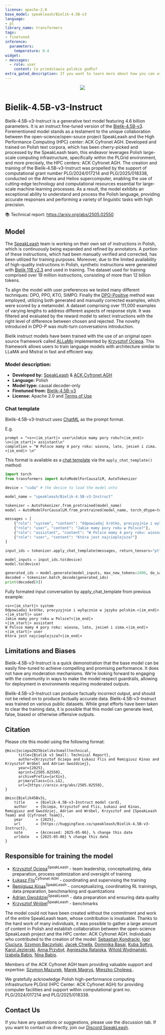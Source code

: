 ```yaml
---
license: apache-2.0
base_model: speakleash/Bielik-4.5B-v3
language:
- pl
library_name: transformers
tags:
- finetuned
inference:
  parameters:
    temperature: 0.4
widget:
- messages:
  - role: user
    content: Co przedstawia polskie godło?
extra_gated_description: If you want to learn more about how you can use the model, please refer to our <a href="https://bielik.ai/terms/">Terms of Use</a>.
---
```


<p align="center">
  <img src="https://huggingface.co/speakleash/Bielik-11B-v2/raw/main/speakleash_cyfronet.png">
</p>

# Bielik-4.5B-v3-Instruct

Bielik-4.5B-v3-Instruct is a generative text model featuring 4.6 billion parameters. 
It is an instruct fine-tuned version of the [Bielik-4.5B-v3](https://huggingface.co/speakleash/Bielik-4.5B-v3). 
Forementioned model stands as a testament to the unique collaboration between the open-science/open-souce project SpeakLeash and the High Performance Computing (HPC) center: ACK Cyfronet AGH. 
Developed and trained on Polish text corpora, which has been cherry-picked and processed by the SpeakLeash team, this endeavor leverages Polish large-scale computing infrastructure, 
specifically within the PLGrid environment, and more precisely, the HPC centers: ACK Cyfronet AGH. 
The creation and training of the Bielik-4.5B-v3-Instruct was propelled by the support of computational grant number PLG/2024/017214 and PLG/2025/018338, conducted on the Athena and Helios supercomputer, 
enabling the use of cutting-edge technology and computational resources essential for large-scale machine learning processes. 
As a result, the model exhibits an exceptional ability to understand and process the Polish language, providing accurate responses and performing a variety of linguistic tasks with high precision.

📚 Technical report: https://arxiv.org/abs/2505.02550

## Model

The [SpeakLeash](https://speakleash.org/) team is working on their own set of instructions in Polish, which is continuously being expanded and refined by annotators. A portion of these instructions, which had been manually verified and corrected, has been utilized for training purposes. Moreover, due to the limited availability of high-quality instructions in Polish, synthetic instructions were generated with [Bielik 11B v2.3](https://huggingface.co/speakleash/Bielik-11B-v2.3-Instruct) and used in training. The dataset used for training comprised over 19 million instructions, consisting of more than 12 billion tokens.

To align the model with user preferences we tested many different techniques: DPO, PPO, KTO, SiMPO. Finally the [DPO-Positive](https://arxiv.org/abs/2402.13228) method was employed, utilizing both generated and manually corrected examples, which were scored by a metamodel. A dataset comprising over 111,000 examples of varying lengths to address different aspects of response style. It was filtered and evaluated by the reward model to select instructions with the right level of difference between chosen and rejected. The novelty introduced in DPO-P was multi-turn conversations introduction. 

Bielik instruct models have been trained with the use of an original open source framework called [ALLaMo](https://github.com/chrisociepa/allamo) implemented by [Krzysztof Ociepa](https://www.linkedin.com/in/krzysztof-ociepa-44886550/). This framework allows users to train language models with architecture similar to LLaMA and Mistral in fast and efficient way.

### Model description:

* **Developed by:** [SpeakLeash](https://speakleash.org/) & [ACK Cyfronet AGH](https://www.cyfronet.pl/)
* **Language:** Polish
* **Model type:** causal decoder-only
* **Finetuned from:** [Bielik-4.5B-v3](https://huggingface.co/speakleash/Bielik-4.5B-v3)
* **License:** Apache 2.0 and [Terms of Use](https://bielik.ai/terms/)


### Chat template

Bielik-4.5B-v3-Instruct uses [ChatML](https://github.com/cognitivecomputations/OpenChatML) as the prompt format.

E.g.
```
prompt = "<s><|im_start|> user\nJakie mamy pory roku?<|im_end|> \n<|im_start|> assistant\n"
completion = "W Polsce mamy 4 pory roku: wiosna, lato, jesień i zima.<|im_end|> \n"
```

This format is available as a [chat template](https://huggingface.co/docs/transformers/main/chat_templating) via the `apply_chat_template()` method:

```python
import torch
from transformers import AutoModelForCausalLM, AutoTokenizer

device = "cuda" # the device to load the model onto

model_name = "speakleash/Bielik-4.5B-v3-Instruct"

tokenizer = AutoTokenizer.from_pretrained(model_name)
model = AutoModelForCausalLM.from_pretrained(model_name, torch_dtype=torch.bfloat16)

messages = [
    {"role": "system", "content": "Odpowiadaj krótko, precyzyjnie i wyłącznie w języku polskim."},
    {"role": "user", "content": "Jakie mamy pory roku w Polsce?"},
    {"role": "assistant", "content": "W Polsce mamy 4 pory roku: wiosna, lato, jesień i zima."},
    {"role": "user", "content": "Która jest najcieplejsza?"}
]

input_ids = tokenizer.apply_chat_template(messages, return_tensors="pt")

model_inputs = input_ids.to(device)
model.to(device)

generated_ids = model.generate(model_inputs, max_new_tokens=1000, do_sample=True)
decoded = tokenizer.batch_decode(generated_ids)
print(decoded[0])
```

Fully formated input conversation by apply_chat_template from previous example:

```
<s><|im_start|> system
Odpowiadaj krótko, precyzyjnie i wyłącznie w języku polskim.<|im_end|> 
<|im_start|> user
Jakie mamy pory roku w Polsce?<|im_end|> 
<|im_start|> assistant
W Polsce mamy 4 pory roku: wiosna, lato, jesień i zima.<|im_end|> 
<|im_start|> user
Która jest najcieplejsza?<|im_end|>
```


## Limitations and Biases

Bielik-4.5B-v3-Instruct is a quick demonstration that the base model can be easily fine-tuned to achieve compelling and promising performance. It does not have any moderation mechanisms. We're looking forward to engaging with the community in ways to make the model respect guardrails, allowing for deployment in environments requiring moderated outputs.

Bielik-4.5B-v3-Instruct can produce factually incorrect output, and should not be relied on to produce factually accurate data. Bielik-4.5B-v3-Instruct was trained on various public datasets. While great efforts have been taken to clear the training data, it is possible that this model can generate lewd, false, biased or otherwise offensive outputs.

## Citation
Please cite this model using the following format:

```
@misc{ociepa2025bielikv3smalltechnical,
      title={Bielik v3 Small: Technical Report}, 
      author={Krzysztof Ociepa and Łukasz Flis and Remigiusz Kinas and Krzysztof Wróbel and Adrian Gwoździej},
      year={2025},
      eprint={2505.02550},
      archivePrefix={arXiv},
      primaryClass={cs.LG},
      url={https://arxiv.org/abs/2505.02550}, 
}

@misc{Bielik45Bv3i,
    title     = {Bielik-4.5B-v3-Instruct model card},
    author    = {Ociepa, Krzysztof and Flis, Łukasz and Kinas, Remigiusz and Gwoździej, Adrian and Wróbel, Krzysztof and {SpeakLeash Team} and {Cyfronet Team}},
    year      = {2025},
    url       = {https://huggingface.co/speakleash/Bielik-4.5B-v3-Instruct},
    note      = {Accessed: 2025-05-06}, % change this date
    urldate   = {2025-05-06} % change this date
}
```

## Responsible for training the model

* [Krzysztof Ociepa](https://www.linkedin.com/in/krzysztof-ociepa-44886550/)<sup>SpeakLeash</sup> - team leadership, conceptualizing, data preparation, process optimization and oversight of training
* [Łukasz Flis](https://www.linkedin.com/in/lukasz-flis-0a39631/)<sup>Cyfronet AGH</sup> - coordinating and supervising the training
* [Remigiusz Kinas](https://www.linkedin.com/in/remigiusz-kinas/)<sup>SpeakLeash</sup> - conceptualizing, coordinating RL trainings, data preparation, benchmarking and quantizations
* [Adrian Gwoździej](https://www.linkedin.com/in/adrgwo/)<sup>SpeakLeash</sup> - data preparation and ensuring data quality
* [Krzysztof Wróbel](https://www.linkedin.com/in/wrobelkrzysztof/)<sup>SpeakLeash</sup> - benchmarks


The model could not have been created without the commitment and work of the entire SpeakLeash team, whose contribution is invaluable. Thanks to the hard work of many individuals, it was possible to gather a large amount of content in Polish and establish collaboration between the open-science SpeakLeash project and the HPC center: ACK Cyfronet AGH. Individuals who contributed to the creation of the model:
[Sebastian Kondracki](https://www.linkedin.com/in/sebastian-kondracki/),
[Igor Ciuciura](https://www.linkedin.com/in/igor-ciuciura-1763b52a6/),
[Szymon Baczyński](https://www.linkedin.com/in/szymon-baczynski/),
[Jacek Chwiła](https://www.linkedin.com/in/jacek-chwila/),
[Dominika Basaj](https://www.linkedin.com/in/dominika-basaj/),
[Kuba Sołtys](https://www.linkedin.com/in/qooba/),
[Karol Jezierski](https://www.linkedin.com/in/karol-jezierski/),
[Anna Przybył](https://www.linkedin.com/in/annaprzybyl/),
[Agnieszka Ratajska](https://www.linkedin.com/in/agnieszka-ratajska/),
[Witold Wydmański](https://www.linkedin.com/in/witold-wydmanski/),
[Izabela Babis](https://www.linkedin.com/in/izabela-babis-2274b8105/),
[Nina Babis](https://www.linkedin.com/in/nina-babis-00055a140/).

Members of the ACK Cyfronet AGH team providing valuable support and expertise: 
[Szymon Mazurek](https://www.linkedin.com/in/sz-mazurek-ai/),
[Marek Magryś](https://www.linkedin.com/in/magrys/),
[Mieszko Cholewa ](https://www.linkedin.com/in/mieszko-cholewa-613726301/).

We gratefully acknowledge Polish high-performance computing infrastructure PLGrid (HPC Center: ACK Cyfronet AGH) for providing computer facilities and support within computational grant no. PLG/2024/017214 and PLG/2025/018338.

## Contact Us

If you have any questions or suggestions, please use the discussion tab. If you want to contact us directly, join our [Discord SpeakLeash](https://discord.gg/pv4brQMDTy).